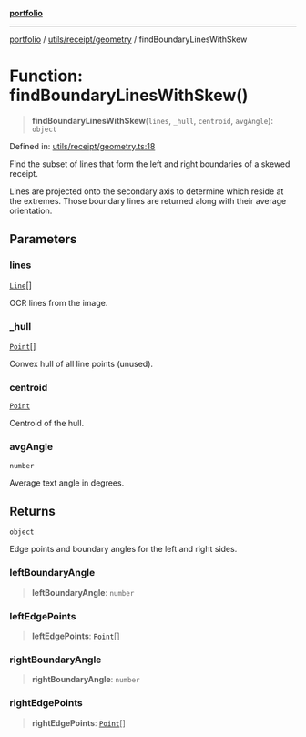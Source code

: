 [**portfolio**](../../../../README.md)

***

[portfolio](../../../../modules.md) / [utils/receipt/geometry](../README.md) / findBoundaryLinesWithSkew

# Function: findBoundaryLinesWithSkew()

> **findBoundaryLinesWithSkew**(`lines`, `_hull`, `centroid`, `avgAngle`): `object`

Defined in: [utils/receipt/geometry.ts:18](https://github.com/tnorlund/Portfolio/blob/10c50230b35e93b88f3d61ad61bb674053ad5ef8/portfolio/utils/receipt/geometry.ts#L18)

Find the subset of lines that form the left and right boundaries of a
skewed receipt.

Lines are projected onto the secondary axis to determine which reside
at the extremes. Those boundary lines are returned along with their
average orientation.

## Parameters

### lines

[`Line`](../../../../types/api/interfaces/Line.md)[]

OCR lines from the image.

### \_hull

[`Point`](../../../geometry/basic/interfaces/Point.md)[]

Convex hull of all line points (unused).

### centroid

[`Point`](../../../geometry/basic/interfaces/Point.md)

Centroid of the hull.

### avgAngle

`number`

Average text angle in degrees.

## Returns

`object`

Edge points and boundary angles for the left and right sides.

### leftBoundaryAngle

> **leftBoundaryAngle**: `number`

### leftEdgePoints

> **leftEdgePoints**: [`Point`](../../../geometry/basic/interfaces/Point.md)[]

### rightBoundaryAngle

> **rightBoundaryAngle**: `number`

### rightEdgePoints

> **rightEdgePoints**: [`Point`](../../../geometry/basic/interfaces/Point.md)[]

